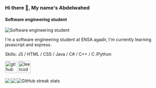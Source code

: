 ### Hi there 👋, My name's Abdelwahed
#### Software engineering student
![Software engineering student](https://pbs.twimg.com/media/D-jnXCiU0AASd7-.jpg)

I'm a software engineering student at ENSA agadir, I'm currently learning javascript and express.

Skills: JS / HTML / CSS / Java / C# / C++ / C /Python



[<img src='https://cdn.jsdelivr.net/npm/simple-icons@3.0.1/icons/github.svg' alt='github' height='40'>](https://github.com/Abdelwahed-AB)  [<img src='https://cdn.jsdelivr.net/npm/simple-icons@3.0.1/icons/leetcode.svg' alt='leetcode' height='40'>](https://leetcode.com/abdab/)  

<img align="left" src="https://github-readme-stats-cozneuv18-abdelwahed-ab.vercel.app/api/top-langs/?username=Abdelwahed-AB" />
<img align="left" src="https://github-readme-stats-cozneuv18-abdelwahed-ab.vercel.app/api?username=Abdelwahed-AB&show_icons=true" />

![GitHub streak stats](https://github-readme-streak-stats.herokuapp.com/?user=Abdelwahed-AB)  

